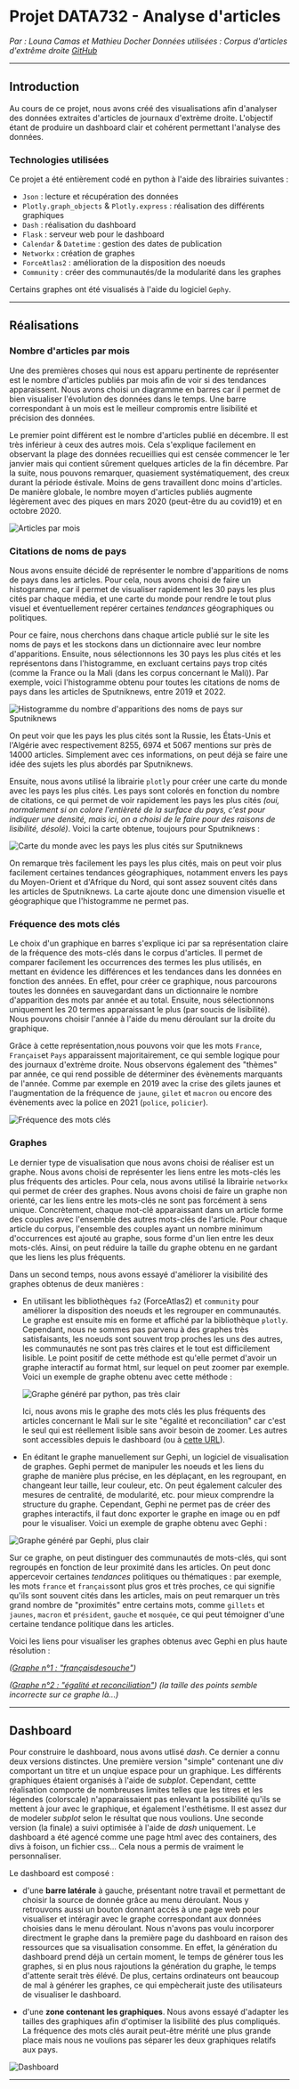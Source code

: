 # **Projet DATA732 - Analyse d'articles**

*Par : Louna Camas et Mathieu Docher*
*Données utilisées : Corpus d'articles d'extrême droite* 
*[GitHub](https://github.com/Mathieeeu/data732-projet)*

---

## Introduction 

Au cours de ce projet, nous avons créé des visualisations afin d'analyser des données extraites d'articles de journaux d'extrème droite. L'objectif étant de produire un dashboard clair et cohérent permettant l'analyse des données.

### Technologies utilisées

Ce projet a été entièrement codé en python à l'aide des librairies suivantes :

- `Json` : lecture et récupération des données
- `Plotly.graph_objects` & `Plotly.express` : réalisation des différents graphiques
- `Dash` : réalisation du dashboard
- `Flask` : serveur web pour le dashboard
- `Calendar` & `Datetime` : gestion des dates de publication
- `Networkx` : création de graphes
- `ForceAtlas2` : amélioration de la disposition des noeuds
- `Community` : créer des communautés/de la modularité dans les graphes

Certains graphes ont été visualisés à l'aide du logiciel `Gephy`.

---

## Réalisations

### Nombre d'articles par mois

Une des premières choses qui nous est apparu pertinente de représenter est le nombre d'articles publiés par mois afin de voir si des tendances apparaissent. Nous avons choisi un diagramme en barres car il permet de bien visualiser l'évolution des données dans le temps. Une barre correspondant à un mois est le meilleur compromis entre lisibilité et précision des données.

Le premier point différent est le nombre d'articles publié en décembre. Il est très inférieur à ceux des autres mois. Cela s'explique facilement en observant la plage des données recueillies qui est censée commencer le 1er janvier mais qui contient sûrement quelques articles de la fin décembre.
Par la suite, nous pouvons remarquer, quasiement systématiquement, des creux durant la période éstivale. Moins de gens travaillent donc moins d'articles.
De manière globale, le nombre moyen d'articles publiés augmente légèrement avec des piques en mars 2020 (peut-être du au covid19) et en octobre 2020.

![Articles par mois](pictures/articles_per_month.png) 

### Citations de noms de pays

Nous avons ensuite décidé de représenter le nombre d'apparitions de noms de pays dans les articles. Pour cela, nous avons choisi de faire un histogramme, car il permet de visualiser rapidement les 30 pays les plus cités par chaque média, et une carte du monde pour rendre le tout plus visuel et éventuellement repérer certaines _tendances_ géographiques ou politiques.

Pour ce faire, nous cherchons dans chaque article publié sur le site les noms de pays et les stockons dans un dictionnaire avec leur nombre d'apparitions. Ensuite, nous sélectionnons les 30 pays les plus cités et les représentons dans l'histogramme, en excluant certains pays trop cités (comme la France ou la Mali (dans les corpus concernant le Mali)). Par exemple, voici l'histogramme obtenu pour toutes les citations de noms de pays dans les articles de Sputniknews, entre 2019 et 2022. 

![Histogramme du nombre d'apparitions des noms de pays sur Sputniknews](pictures/country_hist.png)

On peut voir que les pays les plus cités sont la Russie, les États-Unis et l'Algérie avec respectivement 8255, 6974 et 5067 mentions sur près de 14000 articles. Simplement avec ces informations, on peut déjà se faire une idée des sujets les plus abordés par Sputniknews.

Ensuite, nous avons utilisé la librairie `plotly` pour créer une carte du monde avec les pays les plus cités. Les pays sont colorés en fonction du nombre de citations, ce qui permet de voir rapidement les pays les plus cités _(oui, normalement si on colore l'entièreté de la surface du pays, c'est pour indiquer une densité, mais ici, on a choisi de le faire pour des raisons de lisibilité, désolé)_. Voici la carte obtenue, toujours pour Sputniknews :

![Carte du monde avec les pays les plus cités sur Sputniknews](pictures/country_map.png)

On remarque très facilement les pays les plus cités, mais on peut voir plus facilement certaines tendances géographiques, notamment envers les pays du Moyen-Orient et d'Afrique du Nord, qui sont assez souvent cités dans les articles de Sputniknews. La carte ajoute donc une dimension visuelle et géographique que l'histogramme ne permet pas.

### Fréquence des mots clés

Le choix d'un graphique en barres s'explique ici par sa représentation claire de la fréquence des mots-clés dans le corpus d'articles. Il permet de comparer facilement les occurrences des termes les plus utilisés, en mettant en évidence les différences et les tendances dans les données en fonction des années. En effet, pour créer ce graphique, nous parcourons toutes les données en sauvegardant dans un dictionnaire le nombre d'apparition des mots par année et au total. Ensuite, nous sélectionnons uniquement les 20 termes apparaissant le plus (par soucis de lisibilité). Nous pouvons choisir l'année à l'aide du menu déroulant sur la droite du graphique.

Grâce à cette représentation,nous pouvons voir que les mots `France`, `Français`et `Pays` apparaissent majoritairement, ce qui semble logique pour des journaux d'extrème droite. Nous observons également des "thèmes" par année, ce qui rend possible de déterminer des évènements marquants de l'année. Comme par exemple en 2019 avec la crise des gilets jaunes et l'augmentation de la fréquence de `jaune`, `gilet` et `macron` ou encore des évènements avec la police en 2021 (`police`, `policier`).

![Fréquence des mots clés](pictures/frequent_keywords.png) 

### Graphes
Le dernier type de visualisation que nous avons choisi de réaliser est un graphe. Nous avons choisi de représenter les liens entre les mots-clés les plus fréquents des articles. Pour cela, nous avons utilisé la librairie `networkx` qui permet de créer des graphes. Nous avons choisi de faire un graphe non orienté, car les liens entre les mots-clés ne sont pas forcément à sens unique. Concrètement, chaque mot-clé apparaissant dans un article forme des couples avec l'ensemble des autres mots-clés de l'article. Pour chaque article du corpus, l'ensemble des couples ayant un nombre minimum d'occurrences est ajouté au graphe, sous forme d'un lien entre les deux mots-clés. Ainsi, on peut réduire la taille du graphe obtenu en ne gardant que les liens les plus fréquents.

Dans un second temps, nous avons essayé d'améliorer la visibilité des graphes obtenus de deux manières :

- En utilisant les bibliothèques `fa2` (ForceAtlas2) et `community` pour améliorer la disposition des noeuds et les regrouper en communautés. Le graphe est ensuite mis en forme et affiché par la bibliothèque `plotly`. Cependant, nous ne sommes pas parvenu à des graphes très satisfaisants, les noeuds sont souvent trop proches les uns des autres, les communautés ne sont pas très claires et le tout est difficilement lisible. Le point positif de cette méthode est qu'elle permet d'avoir un graphe interactif au format html, sur lequel on peut zoomer par exemple. Voici un exemple de graphe obtenu avec cette méthode :

    ![Graphe généré par python, pas très clair](pictures/graph_python_mali.png)

    Ici, nous avons mis le graphe des mots clés les plus fréquents des articles concernant le Mali sur le site "égalité et reconciliation" car c'est le seul qui est réellement lisible sans avoir besoin de zoomer. Les autres sont accessibles depuis le dashboard (ou à [cette URL](https://mathieeeu.github.io/cours/data732/graphes/index.html)).
    <br> 

- En éditant le graphe manuellement sur Gephi, un logiciel de visualisation de graphes. Gephi permet de manipuler les noeuds et les liens du graphe de manière plus précise, en les déplaçant, en les regroupant, en changeant leur taille, leur couleur, etc. On peut également calculer des mesures de centralité, de modularité, etc. pour mieux comprendre la structure du graphe. Cependant, Gephi ne permet pas de créer des graphes interactifs, il faut donc exporter le graphe en image ou en pdf pour le visualiser. Voici un exemple de graphe obtenu avec Gephi :

![Graphe généré par Gephi, plus clair](pictures/graph_gephi_fdesouche.png)

Sur ce graphe, on peut distinguer des communautés de mots-clés, qui sont regroupés en fonction de leur proximité dans les articles. On peut donc appercevoir certaines _tendances_ politiques ou thématiques : par exemple, les mots `france` et `français`sont plus gros et très proches, ce qui signifie qu'ils sont souvent cités dans les articles, mais on peut remarquer un très grand nombre de "proximités" entre certains mots, comme `gillets` et `jaunes`, `macron` et `président`, `gauche` et `mosquée`, ce qui peut témoigner d'une certaine tendance politique dans les articles.

Voici les liens pour visualiser les graphes obtenus avec Gephi en plus haute résolution :

_([Graphe n°1 : "françaisdesouche"](https://mathieeeu.github.io/cours/data732/graphes/graph_gephi_fdesouche.png))_

_([Graphe n°2 : "égalité et reconciliation"](https://mathieeeu.github.io/cours/data732/graphes/graph_gephi_egalitereconcil.png))_ _(la taille des points semble incorrecte sur ce graphe là...)_

---

## Dashboard
Pour construire le dashboard, nous avons utlisé *dash*. Ce dernier a connu deux versions distinctes. Une première version "simple" contenant une div comportant un titre et un unqiue espace pour un graphique. Les différents graphiques étaient organisés à l'aide de *subplot*. Cependant, cettte réalisation comporte de nombreuses limites telles que les titres et les légendes (colorscale) n'apparaissaient pas enlevant la possibilité qu'ils se mettent à jour avec le graphique, et également l'esthétisme. Il est assez dur de modeler *subplot* selon le résultat que nous voulions.
Une seconde version (la finale) a suivi optimisée à l'aide de *dash* uniquement. Le dashboard a été agencé comme une page html avec des containers, des divs à foison, un fichier css... Cela nous a permis de vraiment le personnaliser.

Le dashboard est composé :

- d'une **barre latérale** à gauche, présentant notre travail et permettant de choisir la source de donnée grâce au menu déroulant. Nous y retrouvons aussi un bouton donnant accès à une page web pour visualiser et intéragir avec le graphe correspondant aux données choisies dans le menu déroulant. 
Nous n'avons pas voulu incorporer directment le graphe dans la première page du dashboard en raison des ressources que sa visualisation consomme. En effet, la génération du dashboard prend déjà un certain moment, le temps de générer tous les graphes, si en plus nous rajoutions la génération du graphe, le temps d'attente serait très élévé. De plus, certains ordinateurs ont beaucoup de mal à générer les graphes, ce qui empècherait juste des utilisateurs de visualiser le dashboard.

- d'une **zone contenant les graphiques**. Nous avons essayé d'adapter les tailles des graphiques afin d'optimiser la lisibilité des plus compliqués. La fréquence des mots clés aurait peut-être mérité une plus grande place mais nous ne voulions pas séparer les deux graphiques relatifs aux pays.

![Dashboard](pictures/dashboard.png) 

---

